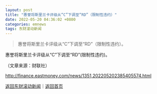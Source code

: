 ```yaml
---
layout: post
title: "惠誉将斯里兰卡评级从“C”下调至“RD”（限制性违约）"
date: 2022-05-20 04:36:02 +0800
categories: emnews
tags: 东财滚动新闻
---
```

> 惠誉将斯里兰卡评级从“C”下调至“RD”（限制性违约）。

<p>惠誉将斯里兰卡评级从“C”下调至“RD”(限制性违约)。</p><p class="em_media">（文章来源：财联社）</p>

<http://finance.eastmoney.com/news/1351,202205202385405574.html>

[返回东财滚动新闻](//finews.withounder.com/emnews/)｜[返回首页](//finews.withounder.com/)